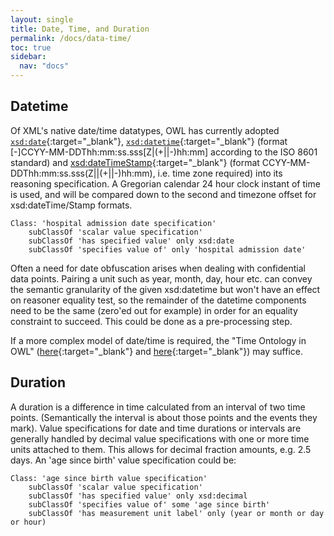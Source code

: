 ```yaml
---
layout: single
title: Date, Time, and Duration
permalink: /docs/data-time/
toc: true
sidebar:
  nav: "docs"
---
```


## Datetime

Of XML's native date/time datatypes, OWL has currently adopted [`xsd:date`](http://www.datypic.com/sc/xsd11/t-xsd_date.html){:target="_blank"}, [`xsd:datetime`](http://www.datypic.com/sc/xsd11/t-xsd_dateTime.html){:target="_blank"} (format [-]CCYY-MM-DDThh:mm:ss.sss[Z\|(+\|\|-)hh:mm] according to the ISO 8601 standard) and [xsd:dateTimeStamp](http://www.datypic.com/sc/xsd11/t-xsd_dateTimeStamp.html){:target="_blank"} (format CCYY-MM-DDThh:mm:ss.sss(Z\|\|(+\|\|-)hh:mm), i.e. time zone required) into its reasoning specification.  A Gregorian calendar 24 hour clock instant of time is used, and will be compared down to the second and timezone offset for xsd:dateTime/Stamp formats.

<!--
[//]: # (    Class: 'date value specification'
        subClassOf 'value specification'
        subClassOf 'has specified value' only xsd:date
)
[//]: # (        subClassOf 'date value specification')
-->

    Class: 'hospital admission date specification'
        subClassOf 'scalar value specification'
        subClassOf 'has specified value' only xsd:date
        subClassOf 'specifies value of' only 'hospital admission date'

Often a need for date obfuscation arises when dealing with confidential data points. Pairing a unit such as year, month, day, hour etc. can convey the semantic granularity of the given xsd:datetime but won't have an effect on reasoner equality test, so the remainder of the datetime components need to be the same (zero'ed out for example) in order for an equality constraint to succeed.  This could be done as a pre-processing step.

If a more complex model of date/time is required, the "Time Ontology in OWL" ([here](https://www.w3.org/2001/sw/BestPractices/OEP/Time-Ontology){:target="_blank"} and [here](https://www.w3.org/TR/owl-time/){:target="_blank"}) may suffice. 

## Duration

A duration is a difference in time calculated from an interval of two time points. (Semantically the interval is about those points and the events they mark). Value specifications for date and time durations or intervals are generally handled by decimal value specifications with one or more time units attached to them. This allows for decimal fraction amounts, e.g. 2.5 days. An 'age since birth' value specification could be:

<!--
[//]: # (Class: 'duration value specification'
        subClassOf 'value specification'
        subClassOf 'specifies value of' only xsd:decimal
)
[//]: # (        subClassOf 'duration value specification')
-->

    Class: 'age since birth value specification'
        subClassOf 'scalar value specification'
        subClassOf 'has specified value' only xsd:decimal
        subClassOf 'specifies value of' some 'age since birth'
        subClassOf 'has measurement unit label' only (year or month or day or hour)
